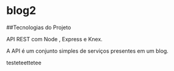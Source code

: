 # blog2

##Tecnologias do Projeto

API REST com Node , Express e Knex.

A API é um conjunto simples de serviços presentes em um blog.

testeteettetee